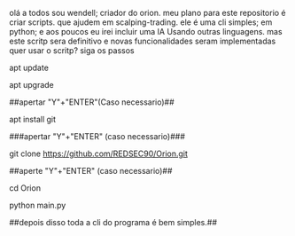 olá a todos sou wendell; criador do orion.
meu plano para este repositorio é criar scripts.
que ajudem em scalping-trading.
ele é uma cli simples; em python;
e aos poucos eu irei incluir uma IA
Usando outras linguagens. mas este scritp
sera definitivo e novas funcionalidades seram implementadas
quer usar o scritp?
siga os passos 

apt update

apt upgrade

##apertar "Y"+"ENTER"(Caso necessario)##

apt install git

###apertar "Y"+"ENTER" (caso necessario)###

git clone https://github.com/REDSEC90/Orion.git

##aperte "Y"+"ENTER" (caso necessario)##

cd Orion

python main.py

##depois disso toda a cli do programa é bem simples.##
